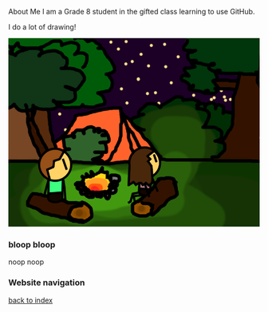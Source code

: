 About Me
I am a Grade 8 student in the gifted class learning to use GitHub.

I do a lot of drawing!

![Campfire](campfire.png)
### bloop bloop
noop noop

### Website navigation
[back to index](index.md)

